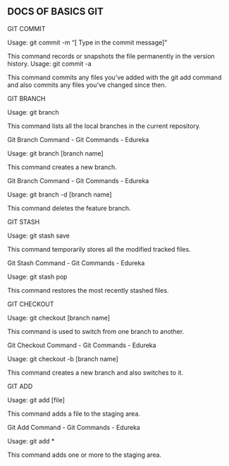 ## DOCS OF BASICS GIT
GIT COMMIT

Usage: git commit -m “[ Type in the commit message]”  

This command records or snapshots the file permanently in the version history.
Usage: git commit -a  

This command commits any files you’ve added with the git add command and also commits any files you’ve changed since then.

GIT BRANCH

Usage: git branch  

This command lists all the local branches in the current repository.

Git Branch Command - Git Commands - Edureka

Usage: git branch [branch name]  

This command creates a new branch.

Git Branch Command - Git Commands - Edureka

Usage: git branch -d [branch name]  

This command deletes the feature branch.

GIT STASH

Usage: git stash save  

This command temporarily stores all the modified tracked files.

Git Stash Command - Git Commands - Edureka

Usage: git stash pop  

This command restores the most recently stashed files.

GIT CHECKOUT

Usage: git checkout [branch name]  

This command is used to switch from one branch to another.

Git Checkout Command - Git Commands - Edureka

Usage: git checkout -b [branch name]  

This command creates a new branch and also switches to it.

GIT ADD

Usage: git add [file]  

This command adds a file to the staging area.

Git Add Command - Git Commands - Edureka

Usage: git add *  

This command adds one or more to the staging area.